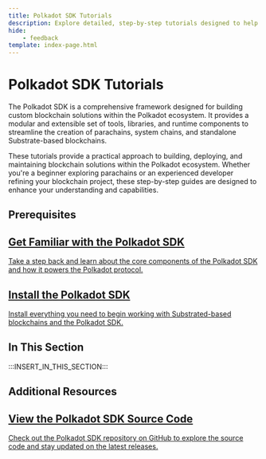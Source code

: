 ```yaml
---
title: Polkadot SDK Tutorials
description: Explore detailed, step-by-step tutorials designed to help you gain hands-on experience building custom solutions with the Polkadot SDK.
hide: 
    - feedback
template: index-page.html
---
```


# Polkadot SDK Tutorials

The Polkadot SDK is a comprehensive framework designed for building custom blockchain solutions within the Polkadot ecosystem. It provides a modular and extensible set of tools, libraries, and runtime components to streamline the creation of parachains, system chains, and standalone Substrate-based blockchains.

These tutorials provide a practical approach to building, deploying, and maintaining blockchain solutions within the Polkadot ecosystem. Whether you're a beginner exploring parachains or an experienced developer refining your blockchain project, these step-by-step guides are designed to enhance your understanding and capabilities.

## Prerequisites

<div class="subsection-wrapper">
  <div class="card">
    <a href="/develop/blockchains/get-started/intro-polkadot-sdk/">
      <h2 class="title">Get Familiar with the Polkadot SDK</h2>
      <p class="description">Take a step back and learn about the core components of the Polkadot SDK and how it powers the Polkadot protocol.</p>
    </a>
  </div>
    <div class="card">
    <a href="/develop/blockchains/get-started/install-polkadot-sdk/">
      <h2 class="title">Install the Polkadot SDK</h2>
      <p class="description">Install everything you need to begin working with Substrated-based blockchains and the Polkadot SDK.</p>
    </a>
  </div>
</div>

## In This Section

:::INSERT_IN_THIS_SECTION:::

## Additional Resources

<div class="subsection-wrapper">
  <div class="card">
    <a href="https://github.com/paritytech/polkadot-sdk">
      <h2 class="title">View the Polkadot SDK Source Code</h2>
      <p class="description">Check out the Polkadot SDK repository on GitHub to explore the source code and stay updated on the latest releases.</p>
    </a>
  </div>
</div>
